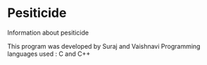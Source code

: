 # Pesiticide
Information about pesiticide 

This program was developed by Suraj and Vaishnavi 
Programming languages used : C and C++
